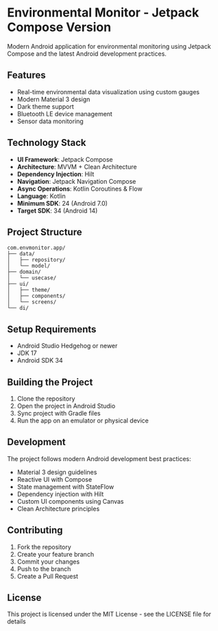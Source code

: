 # Environmental Monitor - Jetpack Compose Version

Modern Android application for environmental monitoring using Jetpack Compose and the latest Android development practices.

## Features

- Real-time environmental data visualization using custom gauges
- Modern Material 3 design
- Dark theme support
- Bluetooth LE device management
- Sensor data monitoring

## Technology Stack

- **UI Framework**: Jetpack Compose
- **Architecture**: MVVM + Clean Architecture
- **Dependency Injection**: Hilt
- **Navigation**: Jetpack Navigation Compose
- **Async Operations**: Kotlin Coroutines & Flow
- **Language**: Kotlin
- **Minimum SDK**: 24 (Android 7.0)
- **Target SDK**: 34 (Android 14)

## Project Structure

```
com.envmonitor.app/
├── data/
│   ├── repository/
│   └── model/
├── domain/
│   └── usecase/
├── ui/
│   ├── theme/
│   ├── components/
│   └── screens/
└── di/
```

## Setup Requirements

- Android Studio Hedgehog or newer
- JDK 17
- Android SDK 34

## Building the Project

1. Clone the repository
2. Open the project in Android Studio
3. Sync project with Gradle files
4. Run the app on an emulator or physical device

## Development

The project follows modern Android development best practices:

- Material 3 design guidelines
- Reactive UI with Compose
- State management with StateFlow
- Dependency injection with Hilt
- Custom UI components using Canvas
- Clean Architecture principles

## Contributing

1. Fork the repository
2. Create your feature branch
3. Commit your changes
4. Push to the branch
5. Create a Pull Request

## License

This project is licensed under the MIT License - see the LICENSE file for details

